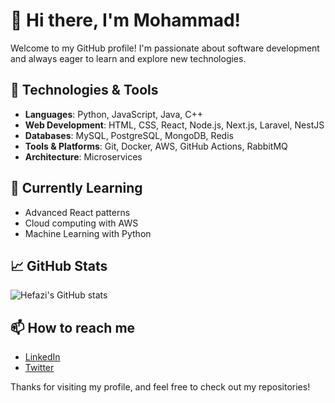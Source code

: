 # 👋 Hi there, I'm Mohammad!

Welcome to my GitHub profile! I'm passionate about software development and always eager to learn and explore new technologies. 

## 🔧 Technologies & Tools
- **Languages**: Python, JavaScript, Java, C++
- **Web Development**: HTML, CSS, React, Node.js, Next.js, Laravel, NestJS
- **Databases**: MySQL, PostgreSQL, MongoDB, Redis
- **Tools & Platforms**: Git, Docker, AWS, GitHub Actions, RabbitMQ
- **Architecture**: Microservices

## 🌱 Currently Learning
- Advanced React patterns
- Cloud computing with AWS
- Machine Learning with Python

## 📈 GitHub Stats
![Hefazi's GitHub stats](https://github-readme-stats.vercel.app/api?username=hefazi&show_icons=true&theme=radical)

## 📫 How to reach me
- [LinkedIn](https://www.linkedin.com/in/hefazi/)
- [Twitter](https://twitter.com/hefazi)

Thanks for visiting my profile, and feel free to check out my repositories!
